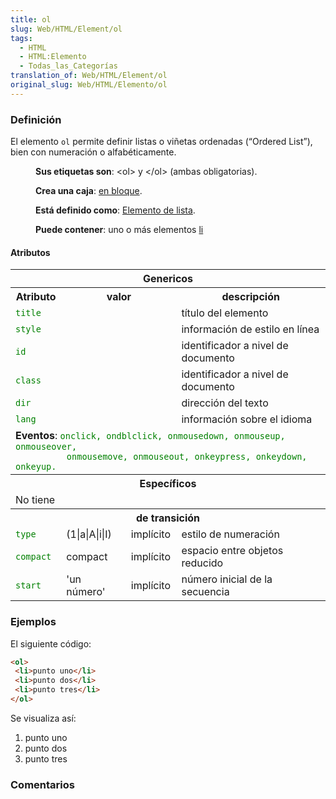 ```yaml
---
title: ol
slug: Web/HTML/Element/ol
tags:
  - HTML
  - HTML:Elemento
  - Todas_las_Categorías
translation_of: Web/HTML/Element/ol
original_slug: Web/HTML/Elemento/ol
---
```

### Definición

El elemento `ol` permite definir listas o viñetas ordenadas (“Ordered List”), bien con numeración o alfabéticamente.

<dl><dd><strong>Sus etiquetas son</strong>: &#x3C;ol> y &#x3C;/ol> (ambas obligatorias).</dd></dl>

<dl><dd><strong>Crea una caja</strong>: <a href="es/HTML/Elemento/Tipos_de_elementos#en_bloque">en bloque</a>.</dd></dl>

<dl><dd><strong>Está definido como</strong>: <a href="es/HTML/Elemento/Tipos_de_elementos#de_lista">Elemento de lista</a>.</dd></dl>

<dl><dd><strong>Puede contener</strong>: uno o más elementos <a href="es/HTML/Elemento/li">li</a></dd></dl>

#### Atributos

<table class="standard-table">
  <tbody>
    <tr>
      <th colspan="4">Genericos</th>
    </tr>
    <tr>
      <th>Atributo</th>
      <th colspan="2">valor</th>
      <th>descripción</th>
    </tr>
    <tr>
      <td><code style="color: green">title</code></td>
      <td></td>
      <td></td>
      <td>título del elemento</td>
    </tr>
    <tr>
      <td><code style="color: green">style</code></td>
      <td></td>
      <td></td>
      <td>información de estilo en línea</td>
    </tr>
    <tr>
      <td><code style="color: green">id</code></td>
      <td></td>
      <td></td>
      <td>identificador a nivel de documento</td>
    </tr>
    <tr>
      <td><code style="color: green">class</code></td>
      <td></td>
      <td></td>
      <td>identificador a nivel de documento</td>
    </tr>
    <tr>
      <td><code style="color: green">dir</code></td>
      <td></td>
      <td></td>
      <td>dirección del texto</td>
    </tr>
    <tr>
      <td><code style="color: green">lang</code></td>
      <td></td>
      <td></td>
      <td>información sobre el idioma</td>
    </tr>
    <tr>
      <td colspan="4">
        <strong>Eventos</strong>:
        <code style="color: green"
          >onclick, ondblclick, onmousedown, onmouseup, onmouseover,
          onmousemove, onmouseout, onkeypress, onkeydown, onkeyup.</code
        >
      </td>
    </tr>
    <tr>
      <th colspan="4">Específicos</th>
    </tr>
    <tr>
      <td colspan="4">No tiene</td>
    </tr>
    <tr>
      <th colspan="4">de transición</th>
    </tr>
    <tr>
      <td><code style="color: green">type</code></td>
      <td>(1|a|A|i|I)</td>
      <td>implícito</td>
      <td>estilo de numeración</td>
    </tr>
    <tr>
      <td><code style="color: green">compact</code></td>
      <td>compact</td>
      <td>implícito</td>
      <td>espacio entre objetos reducido</td>
    </tr>
    <tr>
      <td><code style="color: green">start</code></td>
      <td>'un número'</td>
      <td>implícito</td>
      <td>número inicial de la secuencia</td>
    </tr>
  </tbody>
</table>

### Ejemplos

El siguiente código:

```html
<ol>
 <li>punto uno</li>
 <li>punto dos</li>
 <li>punto tres</li>
</ol>
```

Se visualiza así:

1.  punto uno
2.  punto dos
3.  punto tres

### Comentarios
